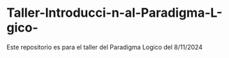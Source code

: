 # Taller-Introducci-n-al-Paradigma-L-gico-
Este repositorio es para el taller del Paradigma Logico del 8/11/2024
